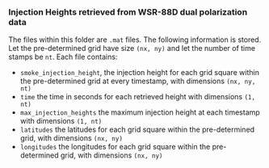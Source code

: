 ### Injection Heights retrieved from WSR-88D dual polarization data
 
 The files within this folder are `.mat` files. The following information is stored. 
Let the pre-determined grid have size `(nx, ny)` and let the number of time stamps be `nt`. Each file contains: 
- `smoke_injection_height`, the injection height for each grid square within the pre-determined grid at every timestamp, with dimensions `(nx, ny, nt)`
- `time` the time in seconds for each retrieved height with dimensions `(1, nt)`
- `max_injection_heights` the maximum injection height at each timestamp with dimensions `(1, nt)`
- `latitudes` the latitudes for each grid square within the pre-determined grid, with dimensions `(nx, ny)`
- `longitudes` the longitudes for each grid square within the pre-determined grid, with dimensions `(nx, ny)`
